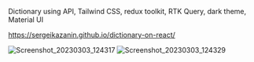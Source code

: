 Dictionary using API, Tailwind CSS, redux toolkit, RTK Query, dark theme, Material UI

https://sergeikazanin.github.io/dictionary-on-react/

![Screenshot_20230303_124317](https://user-images.githubusercontent.com/105712313/222641194-66e4f087-2426-48ff-bcf6-f87baafcd9b5.png)
![Screenshot_20230303_124329](https://user-images.githubusercontent.com/105712313/222641237-f8ab5987-de37-4915-9ed8-4a88641565b5.png)
